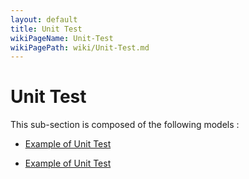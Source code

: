 ```yaml
---
layout: default
title: Unit Test
wikiPageName: Unit-Test
wikiPagePath: wiki/Unit-Test.md
---
```

# Unit Test

This sub-section is composed of the following models :

* [Example of Unit Test](references#UnitTestBasicExample)

* [Example of Unit Test](references#UnitTestTwoSpecies(Example))


